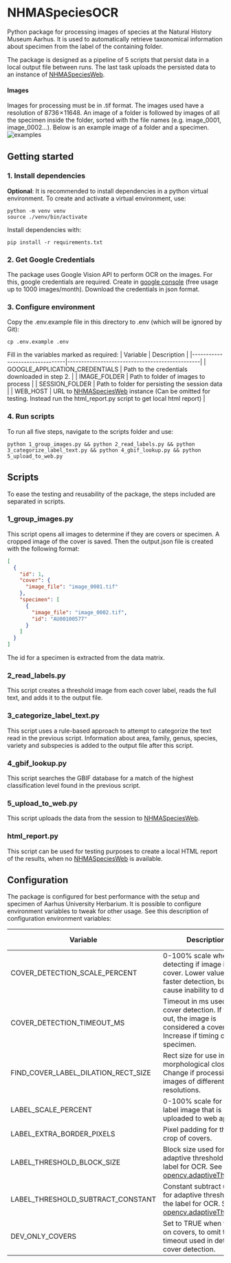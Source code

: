# NHMASpeciesOCR
Python package for processing images of species at the Natural History Museum Aarhus. It is used to automatically retrieve taxonomical information about specimen from the label of the containing folder.

The package is designed as a pipeline of 5 scripts that persist data in a local output file between runs. The last task uploads the persisted data to an instance of [NHMASpeciesWeb](https://github.com/Aksel147/NHMASpeciesWeb).

#### Images
Images for processing must be in .tif format. The images used have a resolution of 8736 × 11648. An image of a folder is followed by images of all the specimen inside the folder, sorted with the file names (e.g. image_0001, image_0002...). Below is an example image of a folder and a specimen.
![examples](./docs/image_examples.png)

## Getting started

### 1. Install dependencies

**Optional**: It is recommended to install dependencies in a python virtual environment. To create and activate a virtual environment, use:
```
python -m venv venv
source ./venv/bin/activate
```

Install dependencies with:
```
pip install -r requirements.txt
```

### 2. Get Google Credentials

The package uses Google Vision API to perform OCR on the images. For this, google credentials are required. Create in [google console](https://console.cloud.google.com/apis/credentials) (free usage up to 1000 images/month). Download the credentials in json format.

### 3. Configure environment

Copy the .env.example file in this directory to .env (which will be ignored by Git):

```
cp .env.example .env
```

Fill in the variables marked as required:
| Variable                       | Description                                    |
|--------------------------------|------------------------------------------------|
| GOOGLE_APPLICATION_CREDENTIALS | Path to the credentials downloaded in step 2.  |
| IMAGE_FOLDER                   | Path to folder of images to process            |
| SESSION_FOLDER                 | Path to folder for persisting the session data |
| WEB_HOST                       | URL to [NHMASpeciesWeb](https://github.com/Aksel147/NHMASpeciesWeb) instance (Can be omitted for testing. Instead run the html_report.py script to get local html report) |

### 4. Run scripts

To run all five steps, navigate to the scripts folder and use:

```
python 1_group_images.py && python 2_read_labels.py && python 3_categorize_label_text.py && python 4_gbif_lookup.py && python 5_upload_to_web.py
```

## Scripts

To ease the testing and reusability of the package, the steps included are separated in scripts. 

### 1_group_images.py

This script opens all images to determine if they are covers or specimen. A cropped image of the cover is saved. Then the output.json file is created with the following format:

```json
[
  {
    "id": 1,
    "cover": {
      "image_file": "image_0001.tif"
    },
    "specimen": [
      {
        "image_file": "image_0002.tif",
        "id": "AU00100577"
      }
    ]
  }
]
```

The id for a specimen is extracted from the data matrix.

### 2_read_labels.py

This script creates a threshold image from each cover label, reads the full text, and adds it to the output file.

### 3_categorize_label_text.py

This script uses a rule-based approach to attempt to categorize the text read in the previous script. Information about area, family, genus, species, variety and subspecies is added to the output file after this script.

### 4_gbif_lookup.py

This script searches the GBIF database for a match of the highest classification level found in the previous script.

### 5_upload_to_web.py

This script uploads the data from the session to [NHMASpeciesWeb](https://github.com/Aksel147/NHMASpeciesWeb).

### html_report.py

This script can be used for testing purposes to create a local HTML report of the results, when no [NHMASpeciesWeb](https://github.com/Aksel147/NHMASpeciesWeb) is available.

## Configuration

The package is configured for best performance with the setup and specimen of Aarhus University Herbarium. It is possible to configure environment variables to tweak for other usage. See this description of configuration environment variables:

| Variable                            | Description                                                                                                                                                                                          | Default value |
|-------------------------------------|------------------------------------------------------------------------------------------------------------------------------------------------------------------------------------------------------|---------------|
| COVER_DETECTION_SCALE_PERCENT       | 0-100% scale when detecting if image is cover. Lower values yield faster detection, but may cause inability to detect.                                                                               | 75            |
| COVER_DETECTION_TIMEOUT_MS          | Timeout in ms used for cover detection. If timing out, the image is considered a cover. Increase if timing out on specimen.                                                                                | 4000          |
| FIND_COVER_LABEL_DILATION_RECT_SIZE | Rect size for use in morphological closing. Change if processing images of different resolutions.                                                                                                    | 15            |
| LABEL_SCALE_PERCENT                 | 0-100% scale for the label image that is uploaded to web app.                                                                                                                                        | 35            |
| LABEL_EXTRA_BORDER_PIXELS           | Pixel padding for the label crop of covers.                                                                                                                                                          | 100           |
| LABEL_THRESHOLD_BLOCK_SIZE          | Block size used for adaptive threshold of the label for OCR. See [opencv.adaptiveThreshold](https://docs.opencv.org/3.4/d7/d1b/group__imgproc__misc.html#ga72b913f352e4a1b1b397736707afcde3)         | 91            |
| LABEL_THRESHOLD_SUBTRACT_CONSTANT   | Constant subtract used for adaptive threshold of the label for OCR. See [opencv.adaptiveThreshold]( https://docs.opencv.org/3.4/d7/d1b/group__imgproc__misc.html#ga72b913f352e4a1b1b397736707afcde3) | 18            |
| DEV_ONLY_COVERS                     | Set to TRUE when testing on covers, to omit the timeout used in detecting cover detection.                                                                                                                  | FALSE         |

